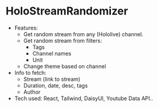 # HoloStreamRandomizer
- Features:
  + Get random stream from any (Hololive) channel.
  + Get random stream from filters:
    + Tags
    + Channel names
    + Unit
  + Change theme based on channel
- Info to fetch:
  + Stream (link to stream)
  + Duration, date, desc, tags
  + Author
- Tech used: React, Tailwind, DaisyUI, Youtube Data API..
